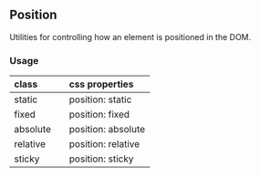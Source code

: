 ## Position

Utilities for controlling how an element is positioned in the DOM.

### Usage

| class |  | css properties |
|:--|:--|:--|
| static |  | position: static |
| fixed |  | position: fixed |
| absolute |  | position: absolute |
| relative |  | position: relative |
| sticky |  | position: sticky |

